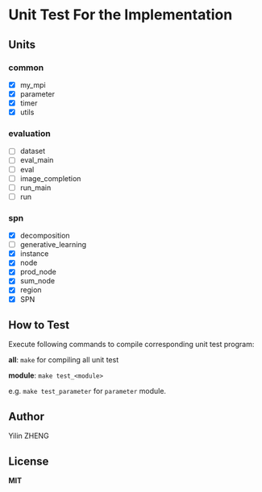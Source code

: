 # Unit Test For the Implementation

## Units

### common

- [x] my_mpi
- [x] parameter
- [x] timer
- [x] utils

### evaluation

- [ ] dataset
- [ ] eval_main
- [ ] eval
- [ ] image_completion
- [ ] run_main
- [ ] run

### spn

- [x] decomposition
- [ ] generative_learning
- [x] instance
- [x] node
- [x] prod_node
- [x] sum_node
- [x] region
- [x] SPN

## How to Test

Execute following commands to compile corresponding unit test program:

**all**: `make` for compiling all unit test

**module**: `make test_<module>`

e.g. `make test_parameter` for `parameter` module.

## Author

Yilin ZHENG

## License

**MIT**
